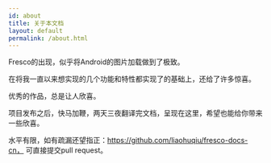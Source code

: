 ```yaml
---
id: about
title: 关于本文档
layout: default
permalink: /about.html
---
```


Fresco的出现，似乎将Android的图片加载做到了极致。

在将我一直以来想实现的几个功能和特性都实现了的基础上，还给了许多惊喜。

优秀的作品，总是让人欣喜。

项目发布之后，快马加鞭，两天三夜翻译完文档，呈现在这里，希望也能给你带来一些欣喜。

水平有限，如有疏漏还望指正：https://github.com/liaohuqiu/fresco-docs-cn， 可直接提交pull request。
